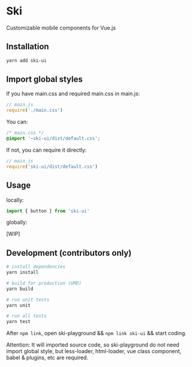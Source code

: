# Ski

Customizable mobile components for Vue.js

## Installation

```bash
yarn add ski-ui
```

## Import global styles

If you have main.css and required main.css in main.js:

```js
// main.js
require('./main.css')
```

You can:

```css
/* main.css */
@import '~ski-ui/dist/default.css';
```

If not, you can require it directly:

```js
// main.js
require('ski-ui/dist/default.css')
```

## Usage

locally:

```js
import { button } from 'ski-ui'
```

globally:

[WIP]

## Development (contributors only)

``` bash
# install dependencies
yarn install

# build for production (UMD)
yarn build

# run unit tests
yarn unit

# run all tests
yarn test
```

After `npm link`, open ski-playground && `npm link ski-ui` && start coding.

Attention: It will imported source code, so ski-playground do not need import global style, but less-loader, html-loader, vue class component, babel & plugins, etc are required.
